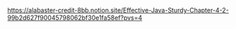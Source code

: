 https://alabaster-credit-8bb.notion.site/Effective-Java-Sturdy-Chapter-4-2-99b2d627f90045798062bf30e1fa58ef?pvs=4
